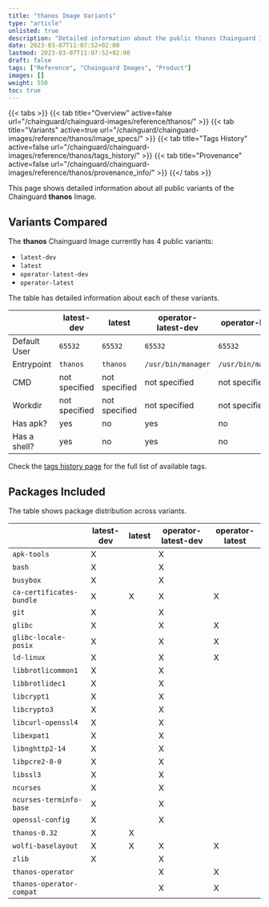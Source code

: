 ```yaml
---
title: "thanos Image Variants"
type: "article"
unlisted: true
description: "Detailed information about the public thanos Chainguard Image variants"
date: 2023-03-07T11:07:52+02:00
lastmod: 2023-03-07T11:07:52+02:00
draft: false
tags: ["Reference", "Chainguard Images", "Product"]
images: []
weight: 550
toc: true
---
```


{{< tabs >}}
{{< tab title="Overview" active=false url="/chainguard/chainguard-images/reference/thanos/" >}}
{{< tab title="Variants" active=true url="/chainguard/chainguard-images/reference/thanos/image_specs/" >}}
{{< tab title="Tags History" active=false url="/chainguard/chainguard-images/reference/thanos/tags_history/" >}}
{{< tab title="Provenance" active=false url="/chainguard/chainguard-images/reference/thanos/provenance_info/" >}}
{{</ tabs >}}

This page shows detailed information about all public variants of the Chainguard **thanos** Image.

## Variants Compared
The **thanos** Chainguard Image currently has 4 public variants: 

- `latest-dev`
- `latest`
- `operator-latest-dev`
- `operator-latest`

The table has detailed information about each of these variants.

|              | latest-dev    | latest        | operator-latest-dev | operator-latest    |
|--------------|---------------|---------------|---------------------|--------------------|
| Default User | `65532`       | `65532`       | `65532`             | `65532`            |
| Entrypoint   | `thanos`      | `thanos`      | `/usr/bin/manager`  | `/usr/bin/manager` |
| CMD          | not specified | not specified | not specified       | not specified      |
| Workdir      | not specified | not specified | not specified       | not specified      |
| Has apk?     | yes           | no            | yes                 | no                 |
| Has a shell? | yes           | no            | yes                 | no                 |

Check the [tags history page](/chainguard/chainguard-images/reference/thanos/tags_history/) for the full list of available tags.

## Packages Included
The table shows package distribution across variants.

|                          | latest-dev | latest | operator-latest-dev | operator-latest |
|--------------------------|------------|--------|---------------------|-----------------|
| `apk-tools`              | X          |        | X                   |                 |
| `bash`                   | X          |        | X                   |                 |
| `busybox`                | X          |        | X                   |                 |
| `ca-certificates-bundle` | X          | X      | X                   | X               |
| `git`                    | X          |        | X                   |                 |
| `glibc`                  | X          |        | X                   | X               |
| `glibc-locale-posix`     | X          |        | X                   | X               |
| `ld-linux`               | X          |        | X                   | X               |
| `libbrotlicommon1`       | X          |        | X                   |                 |
| `libbrotlidec1`          | X          |        | X                   |                 |
| `libcrypt1`              | X          |        | X                   |                 |
| `libcrypto3`             | X          |        | X                   |                 |
| `libcurl-openssl4`       | X          |        | X                   |                 |
| `libexpat1`              | X          |        | X                   |                 |
| `libnghttp2-14`          | X          |        | X                   |                 |
| `libpcre2-8-0`           | X          |        | X                   |                 |
| `libssl3`                | X          |        | X                   |                 |
| `ncurses`                | X          |        | X                   |                 |
| `ncurses-terminfo-base`  | X          |        | X                   |                 |
| `openssl-config`         | X          |        | X                   |                 |
| `thanos-0.32`            | X          | X      |                     |                 |
| `wolfi-baselayout`       | X          | X      | X                   | X               |
| `zlib`                   | X          |        | X                   |                 |
| `thanos-operator`        |            |        | X                   | X               |
| `thanos-operator-compat` |            |        | X                   | X               |

